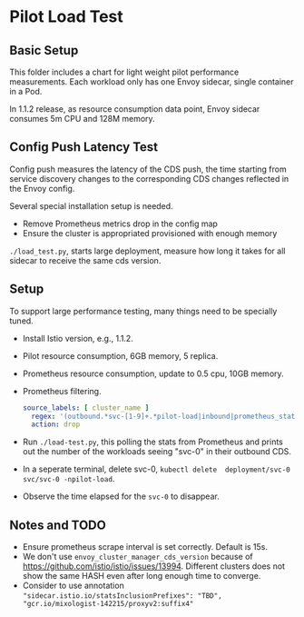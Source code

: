 # Pilot Load Test

## Basic Setup

This folder includes a chart for light weight pilot performance measurements. Each workload only has
one Envoy sidecar, single container in a Pod.

In 1.1.2 release, as resource consumption data point,
Envoy sidecar consumes 5m CPU and 128M memory.

## Config Push Latency Test

Config push measures the latency of the CDS push, the time starting from service discovery
changes to the corresponding CDS changes reflected in the Envoy config.

Several special installation setup is needed.

- Remove Prometheus metrics drop in the config map
- Ensure the cluster is appropriated provisioned with enough memory

`./load_test.py`, starts large deployment, measure how long it takes for all
sidecar to receive the same cds version.

## Setup

To support large performance testing, many things need to be specially tuned.

- Install Istio version, e.g., 1.1.2.
- Pilot resource consumption, 6GB memory, 5 replica.
- Prometheus resource consumption, update to 0.5 cpu, 10GB memory.
- Prometheus filtering.

  ```yaml
  source_labels: [ cluster_name ]
    regex: '(outbound.*svc-[1-9]+.*pilot-load|inbound|prometheus_stats).*'
    action: drop
  ```

- Run `./load-test.py`, this polling the stats from Prometheus and prints out the number of the
workloads seeing "svc-0" in their outbound CDS.
- In a seperate terminal, delete svc-0, `kubectl delete  deployment/svc-0 svc/svc-0 -npilot-load`.
- Observe the time elapsed for the `svc-0` to disappear.

## Notes and TODO

- Ensure prometheus scrape interval is set correctly. Default is 15s.
- We don't use `envoy_cluster_manager_cds_version` because of https://github.com/istio/istio/issues/13994.
Different clusters does not show the same HASH even after long enough time to converge.
- Consider to use annotation
  `"sidecar.istio.io/statsInclusionPrefixes": "TBD", "gcr.io/mixologist-142215/proxyv2:suffix4"`

